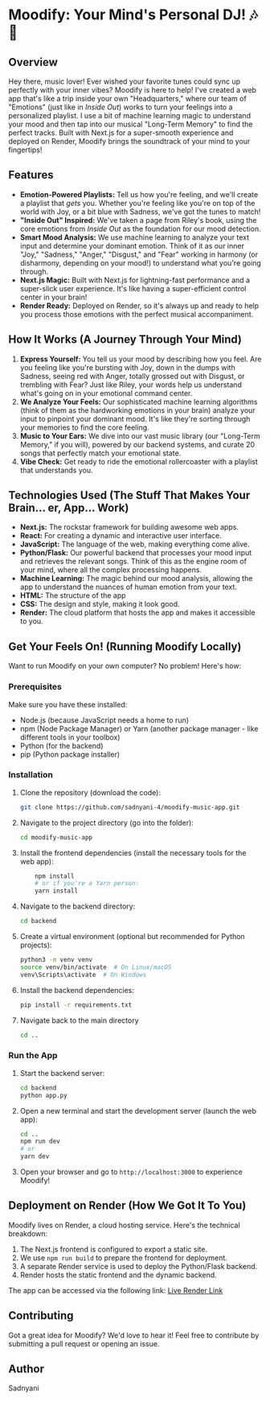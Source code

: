 # Moodify: Your Mind's Personal DJ! 🎶🧠

## Overview

Hey there, music lover! Ever wished your favorite tunes could sync up perfectly with your inner vibes? Moodify is here to help! I've created a web app that's like a trip inside your own "Headquarters," where our team of "Emotions" (just like in *Inside Out*) works to turn your feelings into a personalized playlist.  I use a bit of machine learning magic to understand your mood and then tap into our musical "Long-Term Memory" to find the perfect tracks.  Built with Next.js for a super-smooth experience and deployed on Render, Moodify brings the soundtrack of your mind to your fingertips!

## Features

* **Emotion-Powered Playlists:** Tell us how you're feeling, and we'll create a playlist that *gets* you. Whether you're feeling like you're on top of the world with Joy, or a bit blue with Sadness, we've got the tunes to match!
* **"Inside Out" Inspired:** We've taken a page from Riley's book, using the core emotions from *Inside Out* as the foundation for our mood detection.
* **Smart Mood Analysis:** We use machine learning to analyze your text input and determine your dominant emotion.  Think of it as our inner "Joy," "Sadness," "Anger," "Disgust," and "Fear" working in harmony (or disharmony, depending on your mood!) to understand what you're going through.
* **Next.js Magic:** Built with Next.js for lightning-fast performance and a super-slick user experience.  It's like having a super-efficient control center in your brain!
* **Render Ready:** Deployed on Render, so it's always up and ready to help you process those emotions with the perfect musical accompaniment.

## How It Works (A Journey Through Your Mind)

1.  **Express Yourself:** You tell us your mood by describing how you feel.  Are you feeling like you're bursting with Joy, down in the dumps with Sadness, seeing red with Anger, totally grossed out with Disgust, or trembling with Fear?  Just like Riley, your words help us understand what's going on in your emotional command center.
2.  **We Analyze Your Feels:** Our sophisticated machine learning algorithms (think of them as the hardworking emotions in your brain) analyze your input to pinpoint your dominant mood.  It's like they're sorting through your memories to find the core feeling.
3.  **Music to Your Ears:** We dive into our vast music library (our "Long-Term Memory," if you will), powered by our backend systems, and curate 20 songs that perfectly match your emotional state.
4.  **Vibe Check:** Get ready to ride the emotional rollercoaster with a playlist that understands you.

## Technologies Used (The Stuff That Makes Your Brain... er, App... Work)

* **Next.js:** The rockstar framework for building awesome web apps.
* **React:** For creating a dynamic and interactive user interface.
* **JavaScript:** The language of the web, making everything come alive.
* **Python/Flask:** Our powerful backend that processes your mood input and retrieves the relevant songs.  Think of this as the engine room of your mind, where all the complex processing happens.
* **Machine Learning:** The magic behind our mood analysis, allowing the app to understand the nuances of human emotion from your text.
* **HTML:** The structure of the app
* **CSS:** The design and style, making it look good.
* **Render:** The cloud platform that hosts the app and makes it accessible to you.

## Get Your Feels On! (Running Moodify Locally)

Want to run Moodify on your own computer?  No problem!  Here's how:

### Prerequisites

Make sure you have these installed:

* Node.js (because JavaScript needs a home to run)
* npm (Node Package Manager) or Yarn (another package manager - like different tools in your toolbox)
* Python (for the backend)
* pip (Python package installer)

### Installation

1.  Clone the repository (download the code):

    ```bash
    git clone https://github.com/sadnyani-4/moodify-music-app.git
    ```

2.  Navigate to the project directory (go into the folder):

    ```bash
    cd moodify-music-app
    ```

3.  Install the frontend dependencies (install the necessary tools for the web app):

    ```bash
        npm install
        # or if you're a Yarn person:
        yarn install
    ```

4.  Navigate to the backend directory:

    ```bash
    cd backend
    ```

5.  Create a virtual environment (optional but recommended for Python projects):

    ```bash
    python3 -m venv venv
    source venv/bin/activate  # On Linux/macOS
    venv\Scripts\activate  # On Windows
    ```

6.  Install the backend dependencies:

    ```bash
    pip install -r requirements.txt
    ```

7.  Navigate back to the main directory

    ```bash
    cd ..
    ```

### Run the App

1.  Start the backend server:

    ```bash
    cd backend
    python app.py
    ```

2.  Open a new terminal and start the development server (launch the web app):

    ```bash
    cd ..
    npm run dev
    # or
    yarn dev
    ```

3.  Open your browser and go to `http://localhost:3000` to experience Moodify!

## Deployment on Render (How We Got It To You)

Moodify lives on Render, a cloud hosting service. Here's the technical breakdown:

1.  The Next.js frontend is configured to export a static site.
2.  We use `npm run build` to prepare the frontend for deployment.
3.  A separate Render service is used to deploy the Python/Flask backend.
4.  Render hosts the static frontend and the dynamic backend.

The app can be accessed via the following link:
[Live Render Link](https://moodify-app-x011.onrender.com)

## Contributing

Got a great idea for Moodify? We'd love to hear it! Feel free to contribute by submitting a pull request or opening an issue.

## Author

Sadnyani
